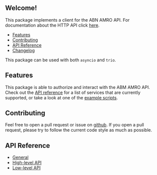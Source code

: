 
## Welcome!

This package implements a client for the ABN AMRO API. For documentation about the HTTP API click [here](https://github.com/kinnay/ABN-Amro/wiki).

* [Features](#features)
* [Contributing](#contributing)
* [API Reference](#api-reference)
* [Changelog](changelog)

This package can be used with both `asyncio` and `trio`.

## Features
This package is able to authorize and interact with the ABM AMRO API. Check out the [API reference](#api-reference) for a list of services that are currently supported, or take a look at one of the [example scripts](https://github.com/kinnay/ABN-Amro/tree/main/examples).

## Contributing
Feel free to open a pull request or issue on [github](https://github.com/kinnay/ABN-Amro). If you open a pull request, please try to follow the current code style as much as possible.

## API Reference
* [General](general)
* [High-level API](highlevel)
* [Low-level API](lowlevel)
